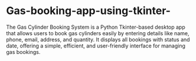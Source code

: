 # Gas-booking-app-using-tkinter-
The Gas Cylinder Booking System is a Python Tkinter-based desktop app that allows users to book gas cylinders easily by entering details like name, phone, email, address, and quantity. It displays all bookings with status and date, offering a simple, efficient, and user-friendly interface for managing gas bookings.
